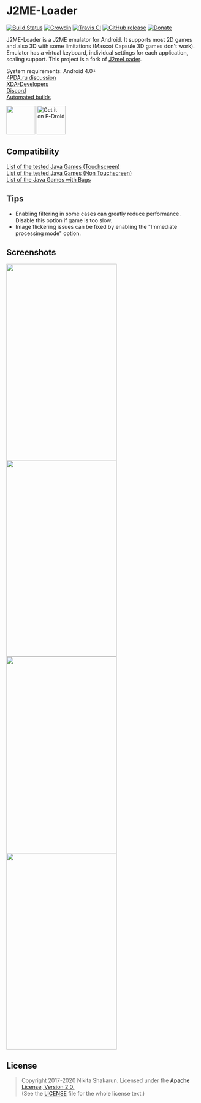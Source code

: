 # J2ME-Loader 

[![Build Status](https://app.bitrise.io/app/d9254be52c74982a/status.svg?token=DIHxcpAPIg0VXSHpeXsHHA&branch=master)](https://app.bitrise.io/app/d9254be52c74982a)
[![Crowdin](https://d322cqt584bo4o.cloudfront.net/j2me-loader/localized.svg)](https://crowdin.com/project/j2me-loader)
[![Travis CI](https://travis-ci.com/FrameBassman/J2ME-Loader.svg?branch=master)](https://travis-ci.com/FrameBassman/J2ME-Loader)
[![GitHub release](https://img.shields.io/github/release/nikita36078/J2ME-Loader.svg)](https://github.com/nikita36078/J2ME-Loader/releases)
[![Donate](https://img.shields.io/badge/donate-paypal-blue.svg)](https://www.paypal.me/nikita36078)

J2ME-Loader is a J2ME emulator for Android. It supports most 2D games and also 3D with some limitations (Mascot Capsule 3D games don't work). Emulator has a virtual keyboard, individual settings for each application, scaling support.
This project is a fork of [J2meLoader](https://github.com/NaikSoftware/J2meLoader).

System requirements: Android 4.0+  
[4PDA.ru discussion](http://4pda.ru/forum/index.php?showtopic=824201)  
[XDA-Developers](https://forum.xda-developers.com/android/apps-games/app-j2me-loader-t3777889)  
[Discord](https://discord.gg/Ag4rcpz)  
[Automated builds](https://install.appcenter.ms/users/nikita36078/apps/j2me-loader/distribution_groups/testers)

<a href="https://play.google.com/store/apps/details?id=ru.playsoftware.j2meloader">
<img src="https://play.google.com/intl/en_us/badges/images/generic/en_badge_web_generic.png" height="75"></a>
<a href="https://f-droid.org/app/ru.playsoftware.j2meloader">
<img src="https://f-droid.org/badge/get-it-on.png" alt="Get it on F-Droid" height="75"></a>

## Compatibility
[List of the tested Java Games (Touchscreen)](https://github.com/nikita36078/J2ME-Loader/wiki/List-of-Tested-Java-Games-(Touchscreen))  
[List of the tested Java Games (Non Touchscreen)](https://github.com/nikita36078/J2ME-Loader/wiki/List-of-Tested-Java-Games-(Non-Touchscreen))  
[List of the Java Games with Bugs](https://github.com/nikita36078/J2ME-Loader/wiki/List-of-Java-Games-with-Bugs)

## Tips
 - Enabling filtering in some cases can greatly reduce performance. Disable this option if game is too slow.
 - Image flickering issues can be fixed by enabling the "Immediate processing mode" option.

## Screenshots

<img src="/screenshots/screen.jpg" width="288" height="512"> <img src="/screenshots/screen2.jpg" width="288" height="512">
<img src="/screenshots/screen3.jpg" width="288" height="512"> <img src="/screenshots/screen4.jpg" width="288" height="512">

## License
> Copyright 2017-2020 Nikita Shakarun.
> Licensed under the [Apache License, Version 2.0.](http://www.apache.org/licenses/LICENSE-2.0)  
> (See the [LICENSE](https://github.com/nikita36078/J2ME-Loader/blob/master/LICENSE) file for the whole license text.)
